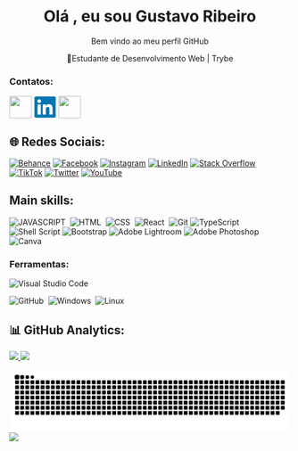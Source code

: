 <h1 align="center">Olá , eu sou Gustavo Ribeiro</h1>
                               <p align="center"> Bem vindo ao meu perfil GitHub </p>

<p align="center"> 🌱Estudante de Desenvolvimento Web | Trybe </p>

###  Contatos:

<div style="display: inline_block">
  
<a href="mailto:gustavo.silvarib@gmail.com" target="_blank" style="text-decoration:none;"><img align="center"   height="40" width="40" src="https://imagepng.org/wp-content/uploads/2018/03/gmail-cone-icon.png"></a>
<a href="https://www.linkedin.com/in/gustavodasilvaribeiro/" target="_blank" style="text-decoration:none;" ><img align="center"   height="40" width="40" src="https://raw.githubusercontent.com/devicons/devicon/master/icons/linkedin/linkedin-original.svg"></a>
<a href="https://wa.me/5516992156489" target="_blank" style="text-decoration:none;"><img align="center"   height="40" width="40" src="https://logopng.com.br/logos/whatsapp-33.png"></a>
  
</div>



## 🌐 Redes Sociais:
[![Behance](https://img.shields.io/badge/Behance-1769ff?logo=behance&logoColor=white)](https://behance.net/gustavomegusta) [![Facebook](https://img.shields.io/badge/Facebook-%231877F2.svg?logo=Facebook&logoColor=white)](https://facebook.com/gustavo.silvarib3) [![Instagram](https://img.shields.io/badge/Instagram-%23E4405F.svg?logo=Instagram&logoColor=white)](https://instagram.com/srgustavorib) [![LinkedIn](https://img.shields.io/badge/LinkedIn-%230077B5.svg?logo=linkedin&logoColor=white)](https://linkedin.com/in/gustavodasilvaribeiro) [![Stack Overflow](https://img.shields.io/badge/-Stackoverflow-FE7A16?logo=stack-overflow&logoColor=white)](https://stackoverflow.com/users/19935615/gustavo-ribeiro?tab=profile) [![TikTok](https://img.shields.io/badge/TikTok-%23000000.svg?logo=TikTok&logoColor=white)](https://tiktok.com/@gustavomegusta) [![Twitter](https://img.shields.io/badge/Twitter-%231DA1F2.svg?logo=Twitter&logoColor=white)](https://twitter.com/srgustavorib) [![YouTube](https://img.shields.io/badge/YouTube-%23FF0000.svg?logo=YouTube&logoColor=white)](https://youtube.com/c//UC4pNLozj5H8LXk0Hls42z5A) 



## Main skills:
![JAVASCRIPT](https://img.shields.io/badge/-Javascript-0D1117?style=for-the-badge&logo=JavaScript&logoColor=yellow&labelColor=0D1117)&nbsp;
![HTML](https://img.shields.io/badge/-HTML-0D1117?style=for-the-badge&logo=HTML5&labelColor=0D1117)&nbsp;
![CSS](https://img.shields.io/badge/-CSS-0D1117?style=for-the-badge&logo=CSS3&logoColor=1572B6&labelColor=0D1117)&nbsp;
![React](https://img.shields.io/badge/-React-0D1117?style=for-the-badge&logo=react&labelColor=0D1117)&nbsp;
![Git](https://img.shields.io/badge/-Git-0D1117?style=for-the-badge&logo=git&labelColor=0D1117) ![TypeScript](https://img.shields.io/badge/typescript-%23007ACC.svg?style=for-the-badge&logo=typescript&logoColor=white) ![Shell Script](https://img.shields.io/badge/shell_script-%23121011.svg?style=for-the-badge&logo=gnu-bash&logoColor=white) ![Bootstrap](https://img.shields.io/badge/bootstrap-%23563D7C.svg?style=for-the-badge&logo=bootstrap&logoColor=white) ![Adobe Lightroom](https://img.shields.io/badge/Adobe%20Lightroom-31A8FF.svg?style=for-the-badge&logo=Adobe%20Lightroom&logoColor=white) ![Adobe Photoshop](https://img.shields.io/badge/adobephotoshop-%2331A8FF.svg?style=for-the-badge&logo=adobephotoshop&logoColor=white) ![Canva](https://img.shields.io/badge/Canva-%2300C4CC.svg?style=for-the-badge&logo=Canva&logoColor=white)

### Ferramentas:
![Visual Studio Code](https://img.shields.io/badge/-Visual%20Studio%20Code-0D1117?style=for-the-badge&logo=visual-studio-code&logoColor=007ACC&labelColor=0D1117)&nbsp;
<!-- ![Git](https://img.shields.io/badge/-Git-0D1117?style=for-the-badge&logo=git&labelColor=0D1117)&nbsp; -->
![GitHub](https://img.shields.io/badge/-GitHub-0D1117?style=for-the-badge&logo=github&labelColor=0D1117)&nbsp;
![Windows](https://img.shields.io/badge/-Windows-0D1117?style=for-the-badge&logo=windows&labelColor=0D1117)&nbsp;
![Linux](https://img.shields.io/badge/-Linux-0D1117?style=for-the-badge&logo=linux&labelColor=0D1117)&nbsp;


## 📊 GitHub Analytics:
 <div>
<a href="https://github.com/gustavosilvaribeiro">
<img height="180em" src="https://github-readme-stats.vercel.app/api/top-langs/?username=gustavosilvaribeiro&layout=compact&langs_count=7&theme=dracula"/>
<img height="180em" src="https://github-readme-stats.vercel.app/api?username=gustavosilvaribeiro&show_icons=true&theme=dracula&include_all_commits=true&count_private=true"/>
</div>



![Snake animation](https://raw.githubusercontent.com/Platane/snk/output/github-contribution-grid-snake.svg)
[![](https://visitcount.itsvg.in/api?id=gustavosilvaribeiro&icon=3&color=12)](https://visitcount.itsvg.in)
